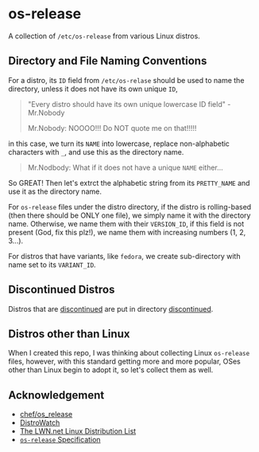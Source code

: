 # os-release

A collection of `/etc/os-release` from various Linux distros.

## Directory and File Naming Conventions

For a distro, its `ID` field from `/etc/os-relase` should be used to name 
the directory, unless it does not have its own unique `ID`,

> "Every distro should have its own unique lowercase ID field" - Mr.Nobody
>
> Mr.Nobody: NOOOO!!! Do NOT quote me on that!!!!!

in this case, we turn its `NAME` into lowercase, replace non-alphabetic 
characters with `_`, and use this as the directory name.

> Mr.Nodbody: What if it does not have a unique `NAME` either...

So GREAT! Then let's extrct the alphabetic string from its `PRETTY_NAME` and use 
it as the directory name.

For `os-release` files under the distro directory, if the distro is rolling-based
(then there should be ONLY one file), we simply name it with the directory 
name. Otherwise, we name them with their `VERSION_ID`, if this field is not
present (God, fix this plz!), we name them with increasing numbers (1, 2, 3...).

For distros that have variants, like `fedora`, we create sub-directory with 
name set to its `VARIANT_ID`.

## Discontinued Distros

Distros that are 
[discontinued](https://distrowatch.com/dwres.php?resource=faq#distrostatus) 
are put in directory 
[discontinued](https://github.com/which-distro/os-release/tree/main/discontinued).

## Distros other than Linux

When I created this repo, I was thinking about collecting Linux `os-release` files,
however, with this standard getting more and more popular, OSes other than Linux 
begin to adopt it, so let's collect them as well.

## Acknowledgement

* [chef/os_release](https://github.com/chef/os_release)
* [DistroWatch](https://distrowatch.com/)
* [The LWN.net Linux Distribution List](https://lwn.net/Distributions/)
* [`os-release` Specification](https://www.freedesktop.org/software/systemd/man/os-release.html)
